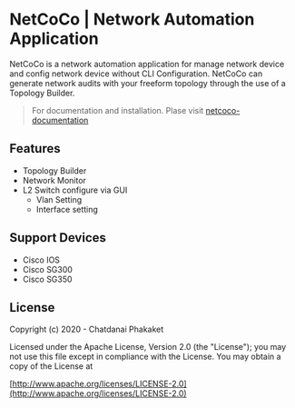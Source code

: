 # NetCoCo \| Network Automation Application

NetCoCo is a network automation application for manage network device and config network device without CLI Configuration. NetCoCo can generate network audits with your freeform topology through the use of a Topology Builder.

> For documentation and installation. Plase visit [netcoco-documentation](https://netcoco-io.gitbook.io/netcoco/)

## Features

* Topology Builder
* Network Monitor
* L2 Switch configure via GUI
  * Vlan Setting
  * Interface setting

## Support Devices

* Cisco IOS
* Cisco SG300
* Cisco SG350

## License

Copyright \(c\) 2020 - Chatdanai Phakaket

Licensed under the Apache License, Version 2.0 \(the "License"\); you may not use this file except in compliance with the License. You may obtain a copy of the License at

[http://www.apache.org/licenses/LICENSE-2.0](http://www.apache.org/licenses/LICENSE-2.0)

